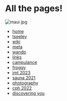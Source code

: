 # All the pages!

![maui jpg](/assets/images/starvan.jpg)

<ul>
<li><a href="/site/home">home</a>
</li>
<li><a href="/site/tseeley">tseeley</a>
</li>
<li><a href="/site/wiki">wiki</a>
</li>
<li><a href="/site/meta">meta</a>
</li>
<li><a href="/site/wando">wando</a>
</li>
<li><a href="/site/links">links</a>
</li>
<li><a href="/site/campulance">campulance</a>
</li>
<li><a href="/site/froggy">froggy</a>
</li>
<li><a href="/site/jmt2023">jmt 2023</a>
</li>
<li><a href="/site/sauna2021">sauna 2021</a></li>
<li><a href="/site/photography">photography</a></li>
<li><a href="/site/cph2022">cph 2022</a></li>
<li><a href="/site/discoveringyou">discovering you</a></li>
</ul>

